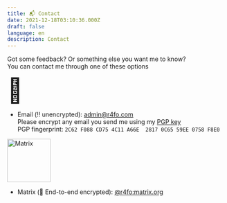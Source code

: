 ```yaml
---
title: 📬 Contact
date: 2021-12-18T03:10:36.000Z
draft: false
language: en
description: Contact
---
```


<p class="mb-8 font-light text-center text-white-500 lg:mb-16 dark:text-white-400 sm:text-xl">Got some feedback? Or something else you want me to know? <br> You can contact me through one of these options</p>

<h1 style="font-size: 55px; margin: 0px">📧</h1>
<ul>
<li>
Email (‼️ unencrypted): <a href="mailto:admin@r4fo.com">admin@r4fo.com</a> <br>
Please encrypt any email you send me using my <a href="https://keys.openpgp.org/vks/v1/by-fingerprint/2C62F088CD754C11A66E28170C6559EE0758F8E0">PGP key</a> <br>
PGP fingerprint: <code>2C62 F088 CD75 4C11 A66E  2817 0C65 59EE 0758 F8E0</code>
</li>
</ul>

<img src="/images/icons/matrix.svg" alt="Matrix" width="100"/>
<ul>
<li>
Matrix (🔐 End-to-end encrypted): <a href="https://matrix.to/#/@r4fo:matrix.org">@r4fo:matrix.org</a>
</li>
</ul>

<br>
<br>